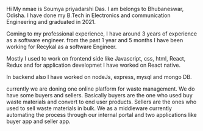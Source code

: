 Hi My nmae is Soumya priyadarshi Das. I am belongs to Bhubaneswar, Odisha.
I have done my B.Tech in Electronics and communication Engineering and graduated in 2021.

Coming to my professional experience, I have around 3 years of experience as a software engineer.
from the past 1 year and 5 months I have been working for Recykal as a software Engineer.

Mostly I used to work on frontend side like Javascript, css, html, React, Redux and for application developmet
I have worked on React native.

In backend also I have worked on nodeJs, express, mysql and mongo DB.

currently we are doning one online platform for waste management. We do have some buyers and sellers. Basically buyers are the one
who used buy waste materials and convert to end user products. Sellers are the ones who used to sell waste materials in bulk.
We as a middleware currently automating the process through our internal portal and two applications like buyer app and seller app.
